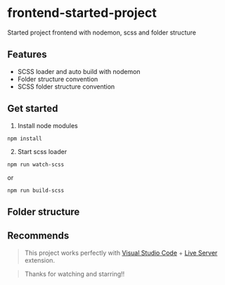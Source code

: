 # frontend-started-project
Started project frontend with nodemon, scss and folder structure

## Features
- SCSS loader and auto build with nodemon
- Folder structure convention
- SCSS folder structure convention

## Get started
1. Install node modules
```
npm install
```

2. Start scss loader
```
npm run watch-scss
```
or

```
npm run build-scss
```
## Folder structure


## Recommends
> This project works perfectly with [Visual Studio Code](https://code.visualstudio.com/) + [Live Server](https://marketplace.visualstudio.com/items?itemName=ritwickdey.LiveServer) extension.

> Thanks for watching and starring!!